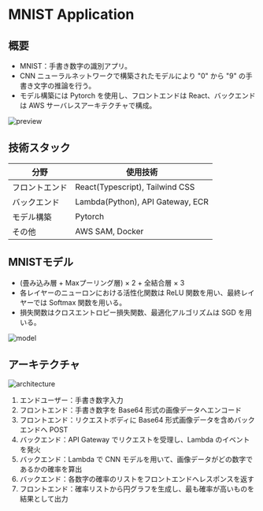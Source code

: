 # MNIST Application

## 概要
- MNIST：手書き数字の識別アプリ。
- CNN ニューラルネットワークで構築されたモデルにより "0" から "9" の手書き文字の推論を行う。
- モデル構築には Pytorch を使用し、フロントエンドは React、バックエンドは AWS サーバレスアーキテクチャで構成。

![preview](https://user-images.githubusercontent.com/89395132/236490902-24b4fadb-0f02-4b90-8328-d821a9a9b909.png)


## 技術スタック
| 分野 | 使用技術 |
| ---- | ---- |
| フロントエンド | React(Typescript), Tailwind CSS |
| バックエンド | Lambda(Python), API Gateway, ECR |
| モデル構築 | Pytorch |
| その他 | AWS SAM, Docker |


## MNISTモデル
- (畳み込み層 + Maxプーリング層) × 2 + 全結合層 × 3
- 各レイヤーのニューロンにおける活性化関数は ReLU 関数を用い、最終レイヤーでは Softmax 関数を用いる。
- 損失関数はクロスエントロピー損失関数、最適化アルゴリズムは SGD を用いる。

![model](https://user-images.githubusercontent.com/89395132/236503151-15499f5e-ef32-44dd-a695-ae8329b2a5c7.png)


## アーキテクチャ
![architecture](https://user-images.githubusercontent.com/89395132/236503556-c9d8a25c-5948-4737-b531-b0b98f0baab8.png)
1. エンドユーザー：手書き数字入力
2. フロントエンド：手書き数字を Base64 形式の画像データへエンコード
3. フロントエンド：リクエストボディに Base64 形式画像データを含めバックエンドへ POST
4. バックエンド：API Gateway でリクエストを受理し、Lambda のイベントを発火
5. バックエンド：Lambda で CNN モデルを用いて、画像データがどの数字であるかの確率を算出
6. バックエンド：各数字の確率のリストをフロントエンドへレスポンスを返す
7. フロントエンド：確率リストから円グラフを生成し、最も確率が高いものを結果として出力
